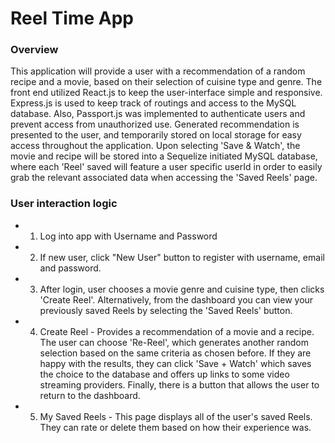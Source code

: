 # Reel Time App

### Overview

This application will provide a user with a recommendation of a random recipe and a movie, based on their selection of cuisine type and genre.  The front end utilized React.js to keep the user-interface simple and responsive.  Express.js is used to keep track of routings and access to the MySQL database. Also, Passport.js was implemented to authenticate users and prevent access from unauthorized use. Generated recommendation is presented to the user, and temporarily stored on local storage for easy access throughout the application.  Upon selecting 'Save & Watch', the movie and recipe will be stored into a Sequelize initiated MySQL database, where each 'Reel' saved will feature a user specific userId in order to easily grab the relevant associated data when accessing the 'Saved Reels' page.

### User interaction logic

- 1. Log into app with Username and Password

- 2. If new user, click "New User" button to register with username, email and password.

- 3. After login, user chooses a movie genre and cuisine type, then clicks 'Create Reel'. Alternatively, 		 from the dashboard you can view your previously saved Reels by selecting the 'Saved Reels' button.

- 4. Create Reel - Provides a recommendation of a movie and a recipe. The user can choose 'Re-Reel', which 		 generates another random selection based on the same criteria as chosen before. If they are happy with 	 the results, they can click 'Save + Watch' which saves the choice to the database and offers up links        to some video streaming providers. Finally, there is a button that allows the user to return to the 	 	 dashboard.

- 5. My Saved Reels - This page displays all of the user's saved Reels. They can rate or delete them based 		 on how their experience was.